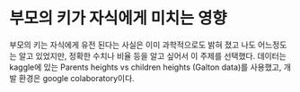 # 부모의 키가 자식에게 미치는 영향
부모의 키는 자식에게 유전 된다는 사실은 이미 과학적으로도 밝혀 졌고 나도 어느정도는 알고 있었지만, 정확한 수치나 비율 등을 알고 싶어서 이 주제를 선택했다. 데이터는 kaggle에 있는 Parents heights vs children heights (Galton data)를 사용했고, 개발 환경은 google colaboratory이다. 

